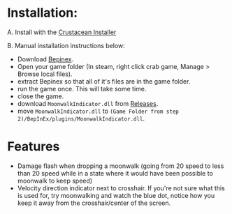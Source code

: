 # Installation:

A. Install with the [Crustacean Installer](https://github.com/o7Moon/Crustacean/blob/main/README.md)

B. Manual installation instructions below:
- Download [Bepinex](https://builds.bepinex.dev/projects/bepinex_be/577/BepInEx_UnityIL2CPP_x64_ec79ad0_6.0.0-be.577.zip).
- Open your game folder (In steam, right click crab game, Manage > Browse local files).
- extract Bepinex so that all of it's files are in the game folder.
- run the game once. This will take some time.
- close the game.
- download `MoonwalkIndicator.dll` from [Releases](https://github.com/o7Moon/CrabGame.MoonwalkIndicator/releases).
- move `MoonwalkIndicator.dll` to `(Game Folder from step 2)/BepInEx/plugins/MoonwalkIndicator.dll`.

# Features
- Damage flash when dropping a moonwalk (going from 20 speed to less than 20 speed while in a state where it would have been possible to moonwalk to keep speed)
- Velocity direction indicator next to crosshair. If you're not sure what this is used for, try moonwalking and watch the blue dot, notice how you keep it away from the crosshair/center of the screen.